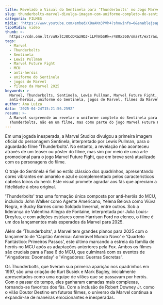 ```yaml
---
title: Revelado o Visual do Sentinela para 'Thunderbolts' no Jogo Marvel Future Fight
slug: thunderbolts-marvel-divulga-imagem-com-uniforme-completo-do-sentinela
categoria: FILMES
midia: 'https://www.youtube.com/embed/X8aAKm3PVh4?showinfo=0&enablejsapi=1'
tipoMidia: video
thumb: >-
  https://cdn.ome.lt/vu9xlCJ8CcDRaz9DJ-iLPhNbSRk=/480x360/smart/extras/conteudos/Captura_de_tela_2025-04-24_120826.png
tags:
  - Marvel
  - Thunderbolts
  - Sentinela
  - Lewis Pullman
  - Marvel Future Fight
  - MCU
  - anti-heróis
  - uniforme do Sentinela
  - jogos de Marvel
  - filmes da Marvel 2025
keywords: >-
  Marvel, Thunderbolts, Sentinela, Lewis Pullman, Marvel Future Fight, MCU,
  anti-heróis, uniforme do Sentinela, jogos de Marvel, filmes da Marvel 2025
author: Ana Luiza
data: '2025-04-24T15:21:56.259Z'
resumo: >-
  A Marvel surpreende ao revelar o uniforme completo do Sentinela para
  Thunderbolts, não em um filme, mas como parte do jogo Marvel Future Fight.
---
```


Em uma jogada inesperada, a Marvel Studios divulgou a primeira imagem oficial do personagem Sentinela, interpretado por Lewis Pullman, para o aguardado filme 'Thunderbolts'. No entanto, a revelação não aconteceu através de um teaser ou pôster do filme, mas sim por meio de uma arte promocional para o jogo Marvel Future Fight, que em breve será atualizado com os personagens do filme.

O traje do Sentinela é fiel ao estilo clássico dos quadrinhos, apresentando cores vibrantes em amarelo e azul e complementado pelos característicos cabelos loiros do herói. Este visual promete agradar aos fãs que apreciam a fidelidade à obra original.

'Thunderbolts' traz uma formação única composta por anti-heróis do MCU, incluindo John Walker como Agente Americano, Yelena Belova como Viúva Negra, e Bucky Barnes como Soldado Invernal, entre outros. Sob a liderança de Valentina Allegra de Fontaine, interpretada por Julia Louis-Dreyfus, e com adições estelares como Harrison Ford no elenco, o filme é um dos lançamentos mais esperados da Marvel para 2025.

Além de 'Thunderbolts', a Marvel tem grandes planos para 2025 com o lançamento de 'Capitão América: Admirável Mundo Novo' e 'Quarteto Fantástico: Primeiros Passos', este último marcando a estreia da família de heróis no MCU após as adaptações anteriores pela Fox. Ambos os filmes são cruciais para a Fase 6 do MCU, que culminará com os eventos de 'Vingadores: Doomsday' e 'Vingadores: Guerras Secretas'.

Os Thunderbolts, que tiveram sua primeira aparição nos quadrinhos em 1997, são uma criação de Kurt Busiek e Mark Bagley, inicialmente apresentados como uma equipe de vilões que se passavam por heróis. Com o passar do tempo, eles ganharam camadas mais complexas, tornando-se favoritos dos fãs. Com a inclusão de Robert Downey Jr. como o vilão Doutor Destino em futuros filmes, o universo da Marvel continua a expandir-se de maneiras emocionantes e inesperadas.
